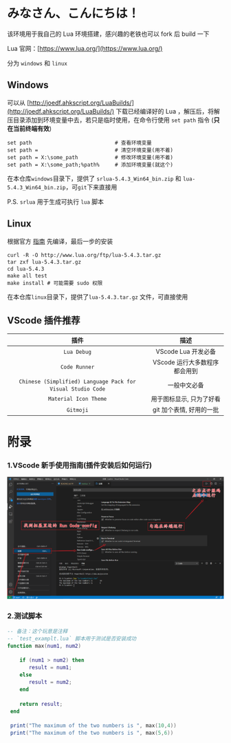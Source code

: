 # みなさん、こんにちは！

该环境用于我自己的 Lua 环境搭建，感兴趣的老铁也可以 fork 后 build 一下



Lua 官网：[https://www.lua.org/](https://www.lua.org/)



分为 `windows` 和 `linux`

## Windows

可以从 [http://joedf.ahkscript.org/LuaBuilds/](http://joedf.ahkscript.org/LuaBuilds/) 下载已经编译好的 Lua ，解压后，将解压目录添加到环境变量中去，若只是临时使用，在命令行使用 `set path` 指令 (**只在当前终端有效**)

```shell
set path                           # 查看环境变量
set path =                         # 清空环境变量(用不着)
set path = X:\some_path            # 修改环境变量(用不着)
set path = X:\some_path;%path%     # 添加环境变量(就这个)
```

在本仓库`windows`目录下，提供了 `srlua-5.4.3_Win64_bin.zip` 和 `lua-5.4.3_Win64_bin.zip`，可`git`下来直接用

P.S. `srlua` 用于生成可执行 `lua` 脚本

## Linux

根据官方 [指南](https://www.lua.org/download.html) 先编译，最后一步的安装

```shell
curl -R -O http://www.lua.org/ftp/lua-5.4.3.tar.gz
tar zxf lua-5.4.3.tar.gz
cd lua-5.4.3
make all test
make install # 可能需要 sudo 权限
```

在本仓库`linux`目录下，提供了`lua-5.4.3.tar.gz` 文件，可直接使用



## VScode 插件推荐 

|插件|描述|
| :-: | :-: |
| `Lua Debug` | VScode Lua 开发必备 |
| `Code Runner` | VScode 运行大多数程序都会用到 |
| `Chinese (Simplified) Language Pack for Visual Studio Code` | 一般中文必备 |
| `Material Icon Theme` | 用于图标显示, 只为了好看 |
| `Gitmoji` | git 加个表情, 好用的一批 |



# 附录

### 1.VScode 新手使用指南(插件安装后如何运行)

![new_player_go](./src/readmesrc/new_player_go.png)

### 2.测试脚本

```lua
-- 备注：这个玩意是注释
-- `test_examplt.lua` 脚本用于测试是否安装成功
function max(num1, num2)
 
    if (num1 > num2) then
       result = num1;
    else
       result = num2;
    end
  
    return result; 
 end
  
 print("The maximum of the two numbers is ", max(10,4))
 print("The maximum of the two numbers is ", max(5,6))
```